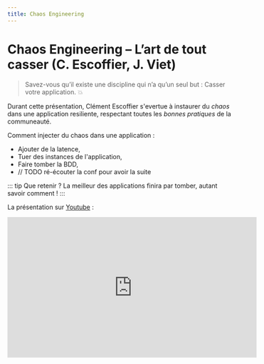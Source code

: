 ```yaml
---
title: Chaos Engineering
---
```


# Chaos Engineering – L’art de tout casser (C. Escoffier, J. Viet)


> Savez-vous qu’il existe une discipline qui n’a qu’un seul but : Casser votre application. :boom:

Durant cette présentation, Clément Escoffier s'evertue à instaurer du _chaos_ dans une application resiliente, respectant toutes les _bonnes pratiques_ de la communeauté.

Comment injecter du chaos dans une application : 

* Ajouter de la latence,
* Tuer des instances de l'application,
* Faire tomber la BDD,
* // TODO ré-écouter la conf pour avoir la suite


::: tip Que retenir ?
La meilleur des applications finira par tomber, autant savoir comment !
:::


La présentation sur [Youtube](https://youtu.be/edqLraqFdeU) :

<iframe width="560" height="315" src="https://www.youtube.com/embed/edqLraqFdeU" frameborder="0" allow="autoplay; encrypted-media" allowfullscreen></iframe>
